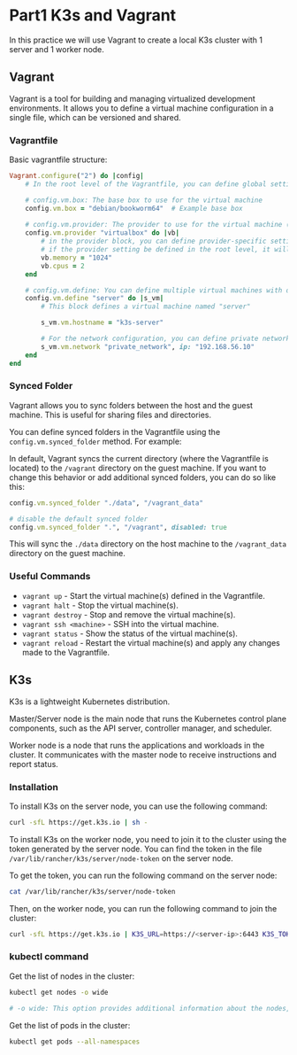 # Part1 K3s and Vagrant

In this practice we will use Vagrant to create a local K3s cluster with 1 server and 1 worker node.

## Vagrant

Vagrant is a tool for building and managing virtualized development environments. It allows you to define a virtual machine configuration in a single file, which can be versioned and shared.

### Vagrantfile

Basic vagrantfile structure:

```ruby
Vagrant.configure("2") do |config|
    # In the root level of the Vagrantfile, you can define global settings

    # config.vm.box: The base box to use for the virtual machine
    config.vm.box = "debian/bookworm64"  # Example base box
    
    # config.vm.provider: The provider to use for the virtual machine (e.g., VirtualBox, VMware, etc.)
    config.vm.provider "virtualbox" do |vb|
        # in the provider block, you can define provider-specific settings
        # if the provider setting be defined in the root level, it will be applied to all machines
        vb.memory = "1024"
        vb.cpus = 2
    end

    # config.vm.define: You can define multiple virtual machines with different configurations
    config.vm.define "server" do |s_vm|
        # This block defines a virtual machine named "server"

        s_vm.vm.hostname = "k3s-server"

        # For the network configuration, you can define private networks, public networks, etc.
        s_vm.vm.network "private_network", ip: "192.168.56.10"
    end
end
```

### Synced Folder

Vagrant allows you to sync folders between the host and the guest machine. This is useful for sharing files and directories.

You can define synced folders in the Vagrantfile using the `config.vm.synced_folder` method. For example:

In default, Vagrant syncs the current directory (where the Vagrantfile is located) to the `/vagrant` directory on the guest machine. If you want to change this behavior or add additional synced folders, you can do so like this:

```ruby
config.vm.synced_folder "./data", "/vagrant_data"

# disable the default synced folder
config.vm.synced_folder ".", "/vagrant", disabled: true
```

This will sync the `./data` directory on the host machine to the `/vagrant_data` directory on the guest machine.

### Useful Commands

- `vagrant up` - Start the virtual machine(s) defined in the Vagrantfile.
- `vagrant halt` - Stop the virtual machine(s).
- `vagrant destroy` - Stop and remove the virtual machine(s).
- `vagrant ssh <machine>` - SSH into the virtual machine.
- `vagrant status` - Show the status of the virtual machine(s).
- `vagrant reload` - Restart the virtual machine(s) and apply any changes made to the Vagrantfile.

## K3s

K3s is a lightweight Kubernetes distribution.

Master/Server node is the main node that runs the Kubernetes control plane components, such as the API server, controller manager, and scheduler.

Worker node is a node that runs the applications and workloads in the cluster. It communicates with the master node to receive instructions and report status.

### Installation

To install K3s on the server node, you can use the following command:

```bash
curl -sfL https://get.k3s.io | sh -
```

To install K3s on the worker node, you need to join it to the cluster using the token generated by the server node. You can find the token in the file `/var/lib/rancher/k3s/server/node-token` on the server node.

To get the token, you can run the following command on the server node:

```bash
cat /var/lib/rancher/k3s/server/node-token
```
Then, on the worker node, you can run the following command to join the cluster:

```bash
curl -sfL https://get.k3s.io | K3S_URL=https://<server-ip>:6443 K3S_TOKEN=<token> sh -
```

### kubectl command

Get the list of nodes in the cluster:

```bash
kubectl get nodes -o wide

# -o wide: This option provides additional information about the nodes, such as their internal IP addresses and roles.
```

Get the list of pods in the cluster:

```bash
kubectl get pods --all-namespaces
```
